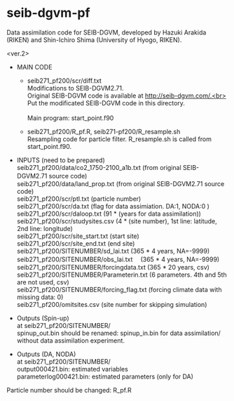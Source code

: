 # seib-dgvm-pf
Data assimilation code for SEIB-DGVM, developed by Hazuki Arakida (RIKEN) and Shin-Ichiro Shima (University of Hyogo, RIKEN).

<ver.2>
- MAIN CODE<br>
  - seib271_pf200/scr/diff.txt<br>
    Modifications to SEIB-DGVM2.71.<br>
    Original SEIB-DGVM code is available at http://seib-dgvm.com/.<br>
    Put the modificated SEIB-DGVM code in this directory.<br>   
    Main program: start_point.f90<br>
             
  - seib271_pf200/R_pf.R, seib271-pf200/R_resample.sh<br>
    Resampling code for particle filter. R_resample.sh is called from start_point.f90.<br>

- INPUTS (need to be prepared) <br>
  seib271_pf200/data/co2_1750-2100_a1b.txt (from original SEIB-DGVM2.71 source code)　<br>
  seib271_pf200/data/land_prop.txt (from original SEIB-DGVM2.71 source code)  <br>
  seib271_pf200/scr/ptl.txt (particle number)<br>
  seib271_pf200/scr/da.txt (flag for data assimiation. DA:1, NODA:0 )<br>
  seib271_pf200/scr/daloop.txt (91 * (years for data assimilation))<br>
  seib271_pf200/scr/studysites.csv (4 * (site number), 1st line: latitude, 2nd line: longitude)<br>
  seib271_pf200/scr/site_start.txt (start site)<br>
  seib271_pf200/scr/site_end.txt (end site)<br>
  seib271_pf200/SITENUMBER/sd_lai.txt (365 * 4 years, NA=-9999)<br>
  seib271_pf200/SITENUMBER/obs_lai.txt　 (365 * 4 years, NA=-9999)<br>
  seib271_pf200/SITENUMBER/forcingdata.txt (365 * 20 years, csv)<br>
  seib271_pf200/SITENUMBER/Parameterin.txt (6 parameters. 4th and 5th are not used, csv)<br>
  seib271_pf200/SITENUMBER/forcing_flag.txt (forcing climate data with missing data: 0)<br>
  seib271_pf200/omitsites.csv (site number for skipping simulation)<br>

- Outputs (Spin-up)<br>
  at seib271_pf200/SITENUMBER/<br>
  spinup_out.bin should be renamed: spinup_in.bin for data assimilation/ without data assimilation experiment.
  
- Outputs (DA, NODA)<br>
  at seib271_pf200/SITENUMBER/<br>
  output000421.bin: estimated variables<br>
  parameterlog000421.bin: estimated parameters (only for DA)
  
Particle number should be changed: R_pf.R

